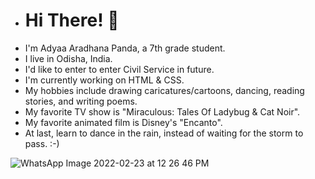 - # Hi There! 👋
- I'm Adyaa Aradhana Panda, a 7th grade student.
- I live in Odisha, India.
- I'd like to enter to enter Civil Service in future.
- I'm currently working on HTML & CSS.
- My hobbies include drawing caricatures/cartoons, dancing, reading stories, and writing poems.
- My favorite TV show is "Miraculous: Tales Of Ladybug & Cat Noir".
- My favorite animated film is Disney's "Encanto".
- At last, learn to dance in the rain, instead of waiting for the storm to pass. :-)

![WhatsApp Image 2022-02-23 at 12 26 46 PM](https://user-images.githubusercontent.com/100189513/155276501-773aef03-dd86-4588-8bac-8dd8a426330d.jpeg)

